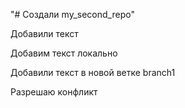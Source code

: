 "# Создали my_second_repo" 

Добавили текст

Добавим текст локально

Добавили текст в новой ветке branch1

Разрешаю конфликт
